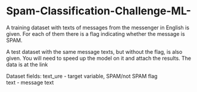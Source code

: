# Spam-Classification-Challenge-ML-
A training dataset with texts of messages from the messenger in English is given. For each of them there is a flag indicating whether the message is SPAM.

A test dataset with the same message texts, but without the flag, is also given. You will need to speed up the model on it and attach the results. The data is at the link

Dataset fields:
text_ure - target variable, SPAM/not SPAM flag \
text - message text

